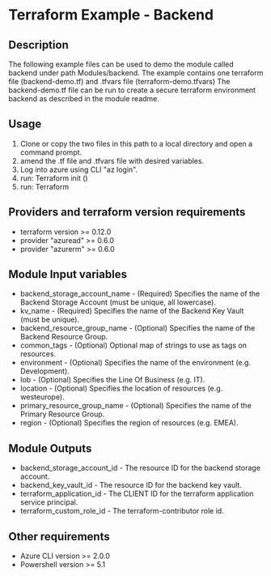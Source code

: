 # Terraform Example - Backend

## Description

The following example files can be used to demo the module called backend under path Modules/backend.
The example contains one terraform file (backend-demo.tf) and .tfvars file (terraform-demo.tfvars)
The backend-demo.tf file can be run to create a secure terraform environment backend as described in the module readme.

## Usage

1. Clone or copy the two files in this path to a local directory and open a command prompt.
2. amend the .tf file and .tfvars file with desired variables.
3. Log into azure using CLI "az login".
4. run: Terraform init ()
5. run: Terraform 

## Providers and terraform version requirements
  
- terraform version >= 0.12.0
- provider "azuread" >= 0.6.0
- provider "azurerm" >= 0.6.0
  
## Module Input variables
  
- backend_storage_account_name - (Required) Specifies the name of the Backend Storage Account (must be unique, all lowercase).
- kv_name - (Required) Specifies the name of the Backend Key Vault (must be unique).
- backend_resource_group_name - (Optional) Specifies the name of the Backend Resource Group.
- common_tags - (Optional) Optional map of strings to use as tags on resources.
- environment - (Optional) Specifies the name of the environment (e.g. Development).
- lob - (Optional) Specifies the Line Of Business (e.g. IT).
- location - (Optional) Specifies the location of resources (e.g. westeurope).
- primary_resource_group_name - (Optional) Specifies the name of the Primary Resource Group.
- region - (Optional) Specifies the region of resources (e.g. EMEA).
  
## Module Outputs

- backend_storage_account_id - The resource ID for the backend storage account.  
- backend_key_vault_id - The resource ID for the backend key vault.  
- terraform_application_id - The CLIENT ID for the terraform application service principal.  
- terraform_custom_role_id - The terraform-contributor role id.

## Other requirements

- Azure CLI version >= 2.0.0
- Powershell version >= 5.1

